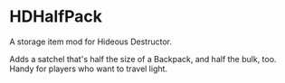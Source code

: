 # HDHalfPack
A storage item mod for Hideous Destructor.

Adds a satchel that's half the size of a 
Backpack, and half the bulk, too. Handy for
players who want to travel light.

